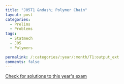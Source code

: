 ```yaml
---
title: "J05T1 &ndash; Polymer Chain"
layout: post
categories:
  - Prelims
  - Problems
tags:
  - Statmech
  - J05
  - Polymers

permalink: /:categories/:year/:month/T1:output_ext
comments: false
---
```

<object data="2005J1T.pdf" type="application/pdf" width="100%" height="500"></object>
<div class="message"><a href='https://princetonprelim.com/prelim/14/'>Check for solutions to this year's exam</a></div>